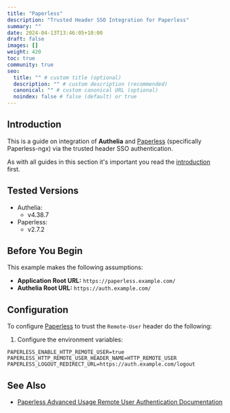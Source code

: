 ```yaml
---
title: "Paperless"
description: "Trusted Header SSO Integration for Paperless"
summary: ""
date: 2024-04-13T13:46:05+10:00
draft: false
images: []
weight: 420
toc: true
community: true
seo:
  title: "" # custom title (optional)
  description: "" # custom description (recommended)
  canonical: "" # custom canonical URL (optional)
  noindex: false # false (default) or true
---
```


## Introduction

This is a guide on integration of __Authelia__ and [Paperless] (specifically Paperless-ngx) via the trusted header SSO
authentication.

As with all guides in this section it's important you read the [introduction](../introduction.md) first.

## Tested Versions

* Authelia:
  * v4.38.7
* Paperless:
  * v2.7.2

## Before You Begin

This example makes the following assumptions:

* __Application Root URL:__ `https://paperless.example.com/`
* __Authelia Root URL:__ `https://auth.example.com/`

## Configuration

To configure [Paperless] to trust the `Remote-User` header do the following:

1. Configure the environment variables:

```env
PAPERLESS_ENABLE_HTTP_REMOTE_USER=true
PAPERLESS_HTTP_REMOTE_USER_HEADER_NAME=HTTP_REMOTE_USER
PAPERLESS_LOGOUT_REDIRECT_URL=https://auth.example.com/logout
```

## See Also

- [Paperless Advanced Usage Remote User Authentication Documentation](https://docs.paperless-ngx.com/advanced_usage/#remote-user-authentication)

[Paperless]: https://docs.paperless-ngx.com/
